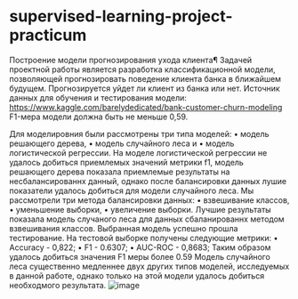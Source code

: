 # supervised-learning-project-practicum
Построение модели прогнозирования ухода клиента¶
Задачей проектной работы является разработка классификационной модели, позволяющей прогнозировать поведение клиента банка в ближайшем будущем. Прогнозируется уйдет ли клиент из банка или нет.
Источник данных для обучения и тестирования модели: https://www.kaggle.com/barelydedicated/bank-customer-churn-modeling
F1-мера модели должна быть не меньше 0,59.

Для моделировния были рассмотрены три типа моделей:
•	модель решающего дерева,
•	модель случайного леса и
•	модель логистической регрессии.
На моделе логистической регрессии не удалось добиться приемлемых значений метрики f1, модель решающего дерева показала приемлемые результаты на несбалансированнх данный, однако после балансировки данных лушие показатели удалось добиться для модели случайного леса.
Мы рассмотрели три метода балансировки данных:
•	взвешивание классов,
•	уменьшение выборки,
•	увеличение выборки.
Лучшие результаты показала модель случаного леса для данных сбаланированнх методом взвешивания классов.
Выбранная модель успешно прошла тестирование. На тестовой выборке получены следующие метрики:
•	Accuracy - 0,822;
•	F1 - 0.6307;
•	AUC-ROC - 0,8683;
Таким образом удалось добиться значения F1 меры более 0.59
Модель случайного леса существенно медленнее двух других типов моделей, исследуемых в данной работе, однако только на этой модели удалось добиться необходмого результата.
![image](https://user-images.githubusercontent.com/125860292/224638918-3523811e-b546-4d46-9def-dd933601d819.png)
